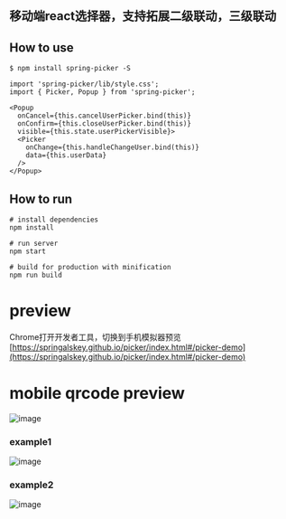 ## 移动端react选择器，支持拓展二级联动，三级联动


## How to use

```
$ npm install spring-picker -S

import 'spring-picker/lib/style.css';
import { Picker, Popup } from 'spring-picker';

<Popup
  onCancel={this.cancelUserPicker.bind(this)}
  onConfirm={this.closeUserPicker.bind(this)}
  visible={this.state.userPickerVisible}>
  <Picker
    onChange={this.handleChangeUser.bind(this)}
    data={this.userData}
  />
</Popup>

```

## How to run

```
# install dependencies
npm install

# run server
npm start

# build for production with minification
npm run build

```

# preview
Chrome打开开发者工具，切换到手机模拟器预览  
[https://springalskey.github.io/picker/index.html#/picker-demo](https://springalskey.github.io/picker/index.html#/picker-demo)


# mobile qrcode preview
![image](https://github.com/springalskey/picker/blob/master/src/assets/picker-preview.jpeg)


### example1
![image](https://github.com/springalskey/picker/blob/master/src/assets/demo1.png)

### example2
![image](https://github.com/springalskey/picker/blob/master/src/assets/demo2.png)

